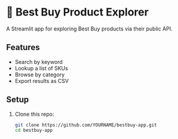 # 🛒 Best Buy Product Explorer

A Streamlit app for exploring Best Buy products via their public API.

## Features
- Search by keyword
- Lookup a list of SKUs
- Browse by category
- Export results as CSV

## Setup
1. Clone this repo:
   ```bash
   git clone https://github.com/YOURNAME/bestbuy-app.git
   cd bestbuy-app
